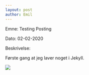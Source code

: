 ```yaml
---
layout: post
author: Emil
---
```


Emne: Testing Posting

Dato: 02-02-2020

Beskrivelse:

Første gang at jeg laver noget i Jekyll.

![](http://i.imgur.com/OUkLi.gif)
